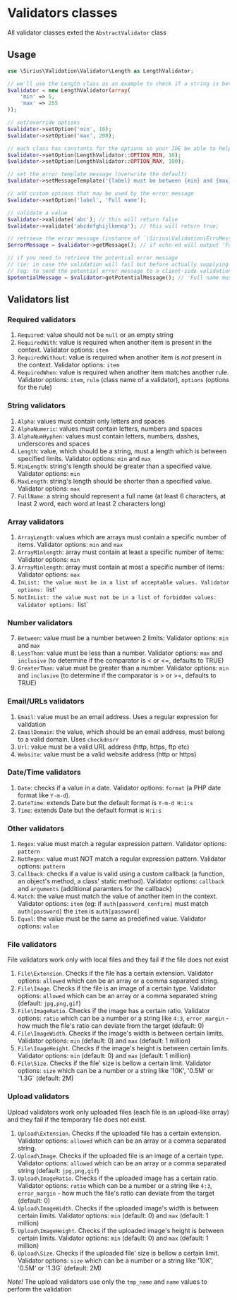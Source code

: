 # Validators classes

All validator classes exted the `AbstractValidator` class

## Usage

```php
use \Sirius\Validation\Validator\Length as LengthValidator;

// we'll use the Length class as an example to check if a string is between 5 and 255 characters long
$validator = new LengthValidator(array(
    'min' => 5,
    'max' => 255
));

// set/override options
$validator->setOption('min', 10);
$validator->setOption('max', 200);

// each class has constants for the options so your IDE be able to help you while coding
$validator->setOption(LengthValidator::OPTION_MIN, 10);
$validator->setOption(LengthValidator::OPTION_MAX, 100);

// set the error template message (overwrite the default)
$validator->setMessageTemplate('{label} must be between {min} and {max} characters long');

// add custom options that may be used by the error message
$validator->setOption('label', 'Full name');

// validate a value
$validator->validate('abc'); // this will return false
$validator->validate('abcdefghijlkmnop'); // this will return true;

// retrieve the error message (instance of `\Sirius\Validation\ErroMessage` which implements toString())
$errorMessage = $validator->getMessage(); // if echo-ed will output 'Full name must be between 10 and 100 characters long'

// if you need to retrieve the potential error message 
// (ie: in case the validation will fail but before actually supplying a value)
// (eg: to send the potential error message to a client-side validation library)
$potentialMessage = $validator>getPotentialMessage(); // 'Full name must be between 10 and 100 characters long'
```

## Validators list

### Required validators
1. `Required`: value should not be `null` or an empty string
2. `RequiredWith`: value is required when another item is present in the context. Validator options: `item`
3. `RequiredWithout`: value is required when another item is *not* present in the context. Validator options: `item`
4. `RequiredWhen`: value is required when another item matches another rule. Validator options: `item`, `rule` (class name of a validator), `options` (options for the rule)

### String validators
1. `Alpha`: values must contain only letters and spaces
2. `AlphaNumeric`: values must contain letters, numbers and spaces
3. `AlphaNumHyphen`: values must contain letters, numbers, dashes, underscores and spaces
4. `Length`: value, which should be a string, must a length which is between specified limits. Validator options: `min` and `max`
5. `MinLength`: string's length should be greater than a specified value. Validator options: `min`
6. `MaxLength`: string's length should be shorter than a specified value. Validator options: `max`
7. `FullName`: a string should represent a full name (at least 6 characters, at least 2 word, each word at least 2 characters long)

### Array validators
1. `ArrayLength`: values which are arrays must contain a specific number of items. Validator options: `min` and `max`
2. `ArrayMinlength`: array must contain at least a specific number of items: Validator options: `min`
3. `ArrayMinlength`: array must contain at most a specific number of items: Validator options: `max`
4. `InList: the value must be in a list of acceptable values. Validator options: `list`
5. `NotInList: the value must not be in a list of forbidden values: Validator options: `list`

### Number validators
7. `Between`: value must be a number between 2 limits: Validator options: `min` and `max`
8. `LessThan`: value must be less than a number. Validator options: `max` and `inclusive` (to determine if the comparator is < or <=, defaults to TRUE)
9. `GreaterThan`: value must be greater than a number. Validator options: `min` and `inclusive` (to determine if the comparator is > or >=, defaults to TRUE)

### Email/URLs validators
1. `Email`: value must be an email address. Uses a regular expression for validation
2. `EmailDomain`: the value, which should be an email address, must belong to a valid domain. Uses `checkdnsrr`
3. `Url`: value must be a valid URL address (http, https, ftp etc)
4. `Website`: value must be a valid website address (http or https)

### Date/Time validators
1. `Date`: checks if a value in a date. Validator options: `format` (a PHP date format like `Y-m-d`).
2. `DateTime`: extends Date but the default format is `Y-m-d H:i:s`
3. `Time`: extends Date but the default format is `H:i:s`

### Other validators
1. `Regex`: value must match a regular expression pattern.  Validator options: `pattern`
2. `NotRegex`: value must NOT match a regular expression pattern.  Validator options: `pattern`
3. `Callback`: checks if a value is valid using a custom callback (a function, an object's method, a class' static method).  Validator options: `callback` and `arguments` (additional paramters for the callback)
4. `Match`: the value must match the value of another item in the context. Validator options: `item` (eg: if `auth[password_confirm]` must match `auth[password]` the `item` is `auth[password]`
5. `Equal`: the value must be the same as predefined value. Validator options: `value`

### File validators
File validators work only with local files and they fail if the file does not exist
1. `File\Extension`. Checks if the file has a certain extension. Validator options: `allowed` which can be an array or a comma separated string.
2. `File\Image`. Checks if the file is an image of a certain type. Validator options: `allowed` which can be an array or a comma separated string (default: `jpg,png,gif`)
3. `File\ImageRatio`. Checks if the image has a certain ratio. Validator options: `ratio` which can be a number or a string like `4:3`, `error_margin` - how much the file's ratio can deviate from the target (default: 0)
4. `File\ImageWidth`. Checks if the image's width is between certain limits. Validator options: `min` (default: 0) and `max` (default: 1 million)
5. `File\ImageHeight`. Checks if the image's height is between certain limits. Validator options: `min` (default: 0) and `max` (default: 1 million)
6. `File\Size`. Checks if the file' size is bellow a certain limit. Validator options: `size` which can be a number or a string like '10K', '0.5M' or '1.3G` (default: 2M)

### Upload validators
Upload validators work only uploaded files (each file is an upload-like array) and they fail if the temporary file does not exist.
1. `Upload\Extension`. Checks if the uploaded file has a certain extension. Validator options: `allowed` which can be an array or a comma separated string.
2. `Upload\Image`. Checks if the uploaded file is an image of a certain type. Validator options: `allowed` which can be an array or a comma separated string (default: `jpg,png,gif`)
3. `Upload\ImageRatio`. Checks if the uploaded image has a certain ratio. Validator options: `ratio` which can be a number or a string like `4:3`, `error_margin` - how much the file's ratio can deviate from the target (default: 0)
4. `Upload\ImageWidth`. Checks if the uploaded image's width is between certain limits. Validator options: `min` (default: 0) and `max` (default: 1 million)
5. `Upload\ImageHeight`. Checks if the uploaded image's height is between certain limits. Validator options: `min` (default: 0) and `max` (default: 1 million)
6. `Upload\Size`. Checks if the uploaded file' size is bellow a certain limit. Validator options: `size` which can be a number or a string like '10K', '0.5M' or '1.3G` (default: 2M)

*Note!* The upload validators use only the `tmp_name` and `name` values to perform the validation